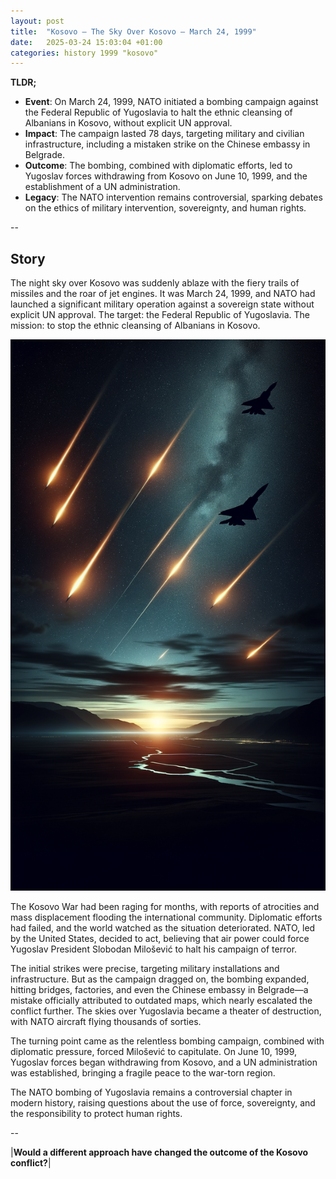 ```yaml
---
layout: post
title:  "Kosovo – The Sky Over Kosovo – March 24, 1999"
date:   2025-03-24 15:03:04 +01:00
categories: history 1999 "kosovo"
---
```


**TLDR;**
- **Event**: On March 24, 1999, NATO initiated a bombing campaign against the Federal Republic of Yugoslavia to halt the ethnic cleansing of Albanians in Kosovo, without explicit UN approval.
- **Impact**: The campaign lasted 78 days, targeting military and civilian infrastructure, including a mistaken strike on the Chinese embassy in Belgrade.
- **Outcome**: The bombing, combined with diplomatic efforts, led to Yugoslav forces withdrawing from Kosovo on June 10, 1999, and the establishment of a UN administration.
- **Legacy**: The NATO intervention remains controversial, sparking debates on the ethics of military intervention, sovereignty, and human rights.

--

## Story

The night sky over Kosovo was suddenly ablaze with the fiery trails of missiles and the roar of jet engines. It was March 24, 1999, and NATO had launched a significant military operation against a sovereign state without explicit UN approval. The target: the Federal Republic of Yugoslavia. The mission: to stop the ethnic cleansing of Albanians in Kosovo.

![Image](/assets/images/24_March_2b3ec1a5c6f3cf67eea81ecf0bc7487a.png)

The Kosovo War had been raging for months, with reports of atrocities and mass displacement flooding the international community. Diplomatic efforts had failed, and the world watched as the situation deteriorated. NATO, led by the United States, decided to act, believing that air power could force Yugoslav President Slobodan Milošević to halt his campaign of terror.

The initial strikes were precise, targeting military installations and infrastructure. But as the campaign dragged on, the bombing expanded, hitting bridges, factories, and even the Chinese embassy in Belgrade—a mistake officially attributed to outdated maps, which nearly escalated the conflict further. The skies over Yugoslavia became a theater of destruction, with NATO aircraft flying thousands of sorties.

The turning point came as the relentless bombing campaign, combined with diplomatic pressure, forced Milošević to capitulate. On June 10, 1999, Yugoslav forces began withdrawing from Kosovo, and a UN administration was established, bringing a fragile peace to the war-torn region.

The NATO bombing of Yugoslavia remains a controversial chapter in modern history, raising questions about the use of force, sovereignty, and the responsibility to protect human rights.

--

|**Would a different approach have changed the outcome of the Kosovo conflict?**|

